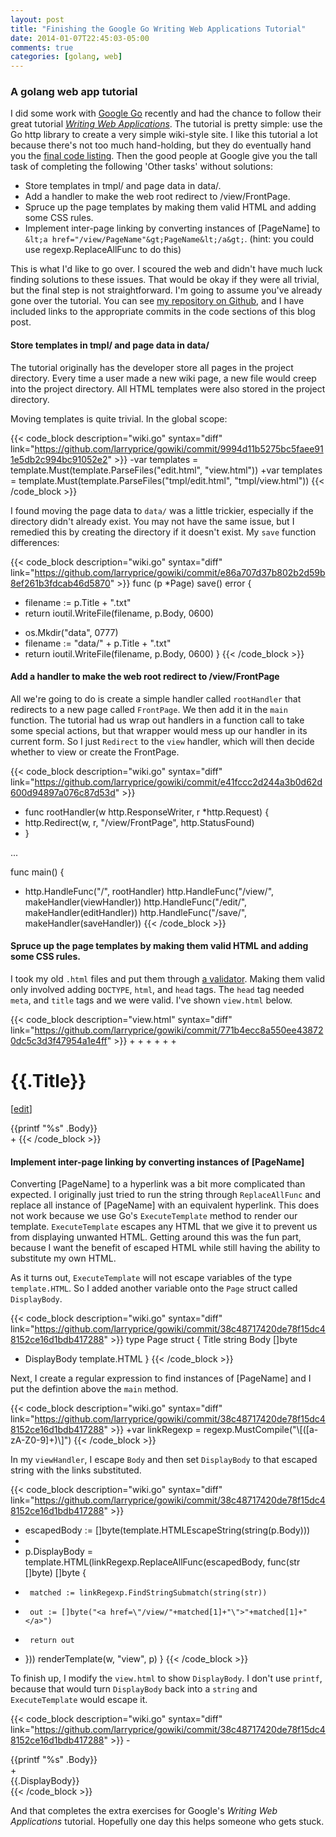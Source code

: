 ```yaml
---
layout: post
title: "Finishing the Google Go Writing Web Applications Tutorial"
date: 2014-01-07T22:45:03-05:00
comments: true
categories: [golang, web]
---
```


### A golang web app tutorial

I did some work with [Google Go](http://golang.org/) recently and had the chance to follow their great tutorial _[Writing Web Applications](http://golang.org/doc/articles/wiki/)_. The tutorial is pretty simple: use the Go http library to create a very simple wiki-style site. I like this tutorial a lot because there's not too much hand-holding, but they do eventually hand you the [final code listing](http://golang.org/doc/articles/wiki/final.go). Then the good people at Google give you the tall task of completing the following 'Other tasks' without solutions:

* Store templates in tmpl/ and page data in data/.
* Add a handler to make the web root redirect to /view/FrontPage.
* Spruce up the page templates by making them valid HTML and adding some CSS rules.
* Implement inter-page linking by converting instances of \[PageName\] to 
`&lt;a href="/view/PageName"&gt;PageName&lt;/a&gt;`. (hint: you could use regexp.ReplaceAllFunc to do this)

This is what I'd like to go over. I scoured the web and didn't have much luck finding solutions to these issues. That would be okay if they were all trivial, but the final step is not straightforward. I'm going to assume you've already gone over the tutorial. You can see [my repository on Github](https://github.com/larryprice/gowiki/), and I have included links to the appropriate commits in the code sections of this blog post.

#### Store templates in tmpl/ and page data in data/

The tutorial originally has the developer store all pages in the project directory. Every time a user made a new wiki page, a new file would creep into the project directory. All HTML templates were also stored in the project directory.

Moving templates is quite trivial. In the global scope:

{{< code_block description="wiki.go" syntax="diff" link="https://github.com/larryprice/gowiki/commit/9994d11b5275bc5faee911e5db2c994bc91052e2" >}}
-var templates = template.Must(template.ParseFiles("edit.html", "view.html"))
+var templates = template.Must(template.ParseFiles("tmpl/edit.html", "tmpl/view.html"))
{{< /code_block >}}

I found moving the page data to `data/` was a little trickier, especially if the directory didn't already exist. You may not have the same issue, but I remedied this by creating the directory if it doesn't exist. My `save` function differences:

{{< code_block description="wiki.go" syntax="diff" link="https://github.com/larryprice/gowiki/commit/e86a707d37b802b2d59b8ef261b3fdcab46d5870" >}}
func (p *Page) save() error {
-    filename := p.Title + ".txt"
-    return ioutil.WriteFile(filename, p.Body, 0600)
+  os.Mkdir("data", 0777)
+  filename := "data/" + p.Title + ".txt"
+  return ioutil.WriteFile(filename, p.Body, 0600)
}
{{< /code_block >}}

#### Add a handler to make the web root redirect to /view/FrontPage

All we're going to do is create a simple handler called `rootHandler` that redirects to a new page called `FrontPage`. We then add it in the `main` function. The tutorial had us wrap out handlers in a function call to take some special actions, but that wrapper would mess up our handler in its current form. So I just `Redirect` to the `view` handler, which will then decide whether to view or create the FrontPage.

{{< code_block description="wiki.go" syntax="diff" link="https://github.com/larryprice/gowiki/commit/e41fccc2d244a3b0d62d600d94897a076c87d53d" >}}
+ func rootHandler(w http.ResponseWriter, r *http.Request) {
+   http.Redirect(w, r, "/view/FrontPage", http.StatusFound)
+ }

...

func main() {
+  http.HandleFunc("/", rootHandler)
  http.HandleFunc("/view/", makeHandler(viewHandler))
  http.HandleFunc("/edit/", makeHandler(editHandler))
  http.HandleFunc("/save/", makeHandler(saveHandler))
{{< /code_block >}}

#### Spruce up the page templates by making them valid HTML and adding some CSS rules.

I took my old `.html` files and put them through [a validator](http://validator.w3.org/#validate_by_input). Making them valid only involved adding `DOCTYPE`, `html`, and `head` tags. The `head` tag needed `meta`, and `title` tags and we were valid. I've shown `view.html` below.

{{< code_block description="view.html" syntax="diff" link="https://github.com/larryprice/gowiki/commit/771b4ecc8a550ee438720dc5c3d3f47954a1e4ff" >}}
+<!DOCTYPE html>
+<html>
+<head>
+<meta http-equiv="Content-Type" content="text/html; charset=utf-8">
+<title>Wiki made using Golang</title>
+</head>
 <h1>{{.Title}}</h1>
 
 <p>[<a href="/edit/{{.Title}}">edit</a>]</p>
 
 <div>{{printf "%s" .Body}}</div>
+</html>
{{< /code_block >}}

#### Implement inter-page linking by converting instances of \[PageName\]

Converting [PageName] to a hyperlink was a bit more complicated than expected. I originally just tried to run the string through `ReplaceAllFunc` and replace all instance of [PageName] with an equivalent hyperlink. This does not work because we use Go's `ExecuteTemplate` method to render our template. `ExecuteTemplate` escapes any HTML that we give it to prevent us from displaying unwanted HTML. Getting around this was the fun part, because I want the benefit of escaped HTML while still having the ability to substitute my own HTML.

As it turns out, `ExecuteTemplate` will not escape variables of the type `template.HTML`. So I added another variable onto the `Page` struct called `DisplayBody`.

{{< code_block description="wiki.go" syntax="diff" link="https://github.com/larryprice/gowiki/commit/38c48717420de78f15dc48152ce16d1bdb417288" >}}
type Page struct {
     Title string
     Body  []byte
+    DisplayBody template.HTML
}
{{< /code_block >}}

Next, I create a regular expression to find instances of \[PageName\] and I put the defintion above the `main` method.

{{< code_block description="wiki.go" syntax="diff" link="https://github.com/larryprice/gowiki/commit/38c48717420de78f15dc48152ce16d1bdb417288" >}}
+var linkRegexp = regexp.MustCompile("\\[([a-zA-Z0-9]+)\\]")
{{< /code_block >}}

In my `viewHandler`, I escape `Body` and then set `DisplayBody` to that escaped string with the links substituted.

{{< code_block description="wiki.go" syntax="diff" link="https://github.com/larryprice/gowiki/commit/38c48717420de78f15dc48152ce16d1bdb417288" >}}
+  escapedBody := []byte(template.HTMLEscapeString(string(p.Body)))
+
+  p.DisplayBody = template.HTML(linkRegexp.ReplaceAllFunc(escapedBody, func(str []byte) []byte {
+      matched := linkRegexp.FindStringSubmatch(string(str))
+      out := []byte("<a href=\"/view/"+matched[1]+"\">"+matched[1]+"</a>")
+      return out
+    }))
  renderTemplate(w, "view", p)
}
{{< /code_block >}}

To finish up, I modify the `view.html` to show `DisplayBody`. I don't use `printf`, because that would turn `DisplayBody` back into a `string` and `ExecuteTemplate` would escape it.

{{< code_block description="wiki.go" syntax="diff" link="https://github.com/larryprice/gowiki/commit/38c48717420de78f15dc48152ce16d1bdb417288" >}}
-<div>{{printf "%s" .Body}}</div>
+<div>{{.DisplayBody}}</div>
{{< /code_block >}}

And that completes the extra exercises for Google's _Writing Web Applications_ tutorial. Hopefully one day this helps someone who gets stuck.
